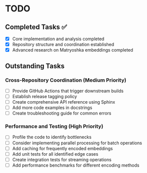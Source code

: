 # TODO

## Completed Tasks ✅
- [x] Core implementation and analysis completed
- [x] Repository structure and coordination established
- [x] Advanced research on Matryoshka embeddings completed

## Outstanding Tasks

### Cross-Repository Coordination (Medium Priority)
- [ ] Provide GitHub Actions that trigger downstream builds
- [ ] Establish release tagging policy
- [ ] Create comprehensive API reference using Sphinx
- [ ] Add more code examples in docstrings
- [ ] Create troubleshooting guide for common errors

### Performance and Testing (High Priority)
- [ ] Profile the code to identify bottlenecks
- [ ] Consider implementing parallel processing for batch operations
- [ ] Add caching for frequently encoded embeddings
- [ ] Add unit tests for all identified edge cases
- [ ] Create integration tests for streaming operations
- [ ] Add performance benchmarks for different encoding methods